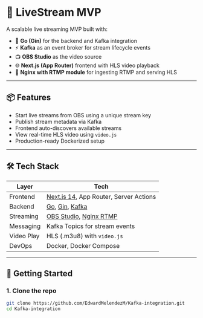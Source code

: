 # 🎥 LiveStream MVP

A scalable live streaming MVP built with:

- 🧠 **Go (Gin)** for the backend and Kafka integration
- ⚡ **Kafka** as an event broker for stream lifecycle events
- 📺 **OBS Studio** as the video source
- 🌐 **Next.js (App Router)** frontend with HLS video playback
- 📡 **Nginx with RTMP module** for ingesting RTMP and serving HLS

---

## 📦 Features

- Start live streams from OBS using a unique stream key
- Publish stream metadata via Kafka
- Frontend auto-discovers available streams
- View real-time HLS video using `video.js`
- Production-ready Dockerized setup

---

## 🛠️ Tech Stack

| Layer       | Tech                                |
|------------|-------------------------------------|
| Frontend   | [Next.js 14](https://nextjs.org/), App Router, Server Actions |
| Backend    | [Go](https://golang.org/), [Gin](https://gin-gonic.com/), [Kafka](https://kafka.apache.org/) |
| Streaming  | [OBS Studio](https://obsproject.com/), [Nginx RTMP](https://github.com/arut/nginx-rtmp-module) |
| Messaging  | Kafka Topics for stream events       |
| Video Play | HLS (.m3u8) with `video.js`          |
| DevOps     | Docker, Docker Compose               |

---

## 🚀 Getting Started

### 1. Clone the repo

```bash
git clone https://github.com/EdwardMelendezM/Kafka-integration.git
cd Kafka-integration
